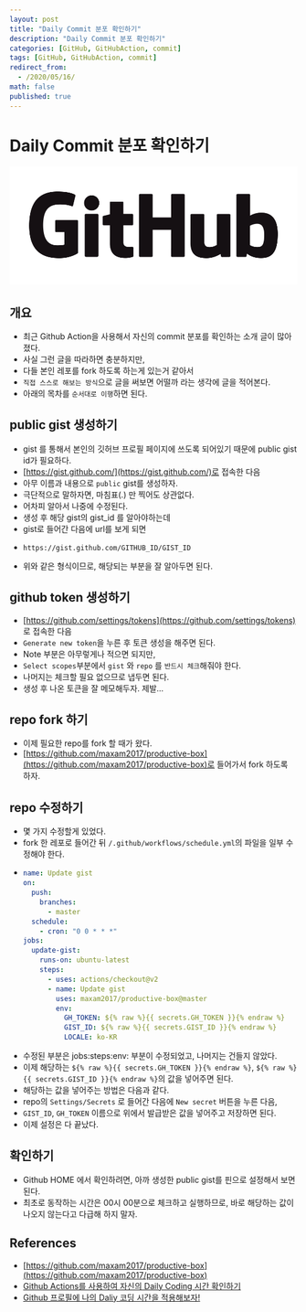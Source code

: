 ```yaml
---
layout: post
title: "Daily Commit 분포 확인하기"
description: "Daily Commit 분포 확인하기"
categories: [GitHub, GitHubAction, commit]
tags: [GitHub, GitHubAction, commit]
redirect_from:
  - /2020/05/16/
math: false
published: true
---
```


# Daily Commit 분포 확인하기

<img src="/assets/img/posts/logos/GitHub_Logo.png">

## 개요

- 최근 Github Action을 사용해서 자신의 commit 분포를 확인하는 소개 글이 많아졌다.
- 사실 그런 글을 따라하면 충분하지만,
- 다들 본인 레포를 fork 하도록 하는게 있는거 같아서
- `직접 스스로 해보는 방식`으로 글을 써보면 어떨까 라는 생각에 글을 적어본다.
- 아래의 목차를 `순서대로 이행`하면 된다.

## public gist 생성하기

- gist 를 통해서 본인의 깃허브 프로필 페이지에 쓰도록 되어있기 때문에 public gist id가 필요하다.
- [https://gist.github.com/](https://gist.github.com/)로 접속한 다음
- 아무 이름과 내용으로 `public` gist를 생성하자.
- 극단적으로 말하자면, 마침표(.) 만 찍어도 상관없다.
- 어차피 알아서 나중에 수정된다.
- 생성 후 해당 gist의 gist_id 를 알아야하는데
- gist로 들어간 다음에 url를 보게 되면
- ```
  https://gist.github.com/GITHUB_ID/GIST_ID
  ```
- 위와 같은 형식이므로, 해당되는 부분을 잘 알아두면 된다.

## github token 생성하기

- [https://github.com/settings/tokens](https://github.com/settings/tokens) 로 접속한 다음
- `Generate new token`을 누른 후 토큰 생성을 해주면 된다.
- Note 부분은 아무렇게나 적으면 되지만,
- `Select scopes`부분에서 `gist` 와 `repo` 를 `반드시 체크`해줘야 한다.
- 나머지는 체크할 필요 없으므로 냅두면 된다.
- 생성 후 나온 토큰을 잘 메모해두자. 제발...

## repo fork 하기

- 이제 필요한 repo를 fork 할 때가 왔다.
- [https://github.com/maxam2017/productive-box](https://github.com/maxam2017/productive-box)로 들어가서 fork 하도록 하자.

## repo 수정하기

- 몇 가지 수정할게 있었다.
- fork 한 레포로 들어간 뒤 `/.github/workflows/schedule.yml`의 파일을 일부 수정해야 한다.
- ```yml
  name: Update gist
  on:
    push:
      branches:
        - master
    schedule:
      - cron: "0 0 * * *"
  jobs:
    update-gist:
      runs-on: ubuntu-latest
      steps:
        - uses: actions/checkout@v2
        - name: Update gist
          uses: maxam2017/productive-box@master
          env:
            GH_TOKEN: ${% raw %}{{ secrets.GH_TOKEN }}{% endraw %}
            GIST_ID: ${% raw %}{{ secrets.GIST_ID }}{% endraw %}
            LOCALE: ko-KR
  ```
- 수정된 부분은 jobs:steps:env: 부분이 수정되었고, 나머지는 건들지 않았다.
- 이제 해당하는 `${% raw %}{{ secrets.GH_TOKEN }}{% endraw %}`, `${% raw %}{{ secrets.GIST_ID }}{% endraw %}`의 값을 넣어주면 된다.
- 해당하는 값을 넣어주는 방법은 다음과 같다.
- repo의 `Settings/Secrets` 로 들어간 다음에 `New secret` 버튼을 누른 다음,
- `GIST_ID`, `GH_TOKEN` 이름으로 위에서 발급받은 값을 넣어주고 저장하면 된다.
- 이제 설정은 다 끝났다.

## 확인하기

- Github HOME 에서 확인하려면, 아까 생성한 public gist를 핀으로 설정해서 보면 된다.
- 최초로 동작하는 시간은 00시 00분으로 체크하고 실행하므로, 바로 해당하는 값이 나오지 않는다고 다급해 하지 말자.

## References

- [https://github.com/maxam2017/productive-box](https://github.com/maxam2017/productive-box)
- [Github Actions를 사용하여 자신의 Daily Coding 시간 확인하기](https://goodgid.github.io/Github-Actions-Daily-Coding-Time/)
- [Github 프로필에 나의 Daliy 코딩 시간을 적용해보자!](https://fernando.kr/develop/2020-05-02-github-gist-posting/?fbclid=IwAR2Y5pBTU6Paz9w6DOx-QWRZxgOu71ceoU_69gkSC1EDsPpSC61ltB52X00)
